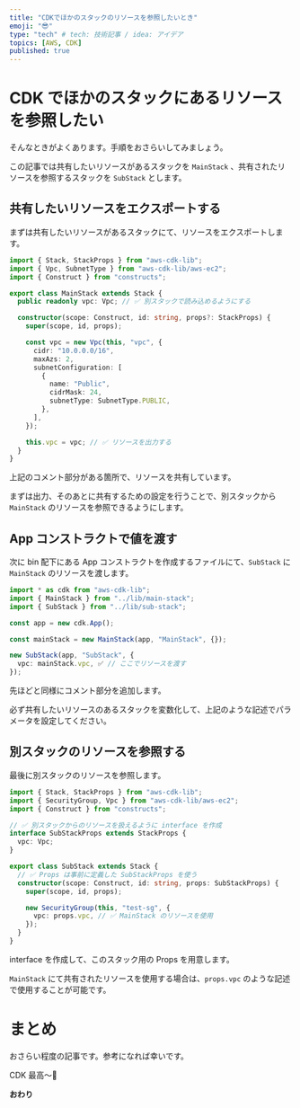 ```yaml
---
title: "CDKでほかのスタックのリソースを参照したいとき"
emoji: "😎"
type: "tech" # tech: 技術記事 / idea: アイデア
topics: [AWS, CDK]
published: true
---
```


# CDK でほかのスタックにあるリソースを参照したい

そんなときがよくあります。手順をおさらいしてみましょう。

この記事では共有したいリソースがあるスタックを `MainStack` 、共有されたリソースを参照するスタックを `SubStack` とします。

## 共有したいリソースをエクスポートする

まずは共有したいリソースがあるスタックにて、リソースをエクスポートします。

```ts:main-stack.ts
import { Stack, StackProps } from "aws-cdk-lib";
import { Vpc, SubnetType } from "aws-cdk-lib/aws-ec2";
import { Construct } from "constructs";

export class MainStack extends Stack {
  public readonly vpc: Vpc; // ✅ 別スタックで読み込めるようにする

  constructor(scope: Construct, id: string, props?: StackProps) {
    super(scope, id, props);

    const vpc = new Vpc(this, "vpc", {
      cidr: "10.0.0.0/16",
      maxAzs: 2,
      subnetConfiguration: [
        {
          name: "Public",
          cidrMask: 24,
          subnetType: SubnetType.PUBLIC,
        },
      ],
    });

    this.vpc = vpc; // ✅ リソースを出力する
  }
}
```

上記のコメント部分がある箇所で、リソースを共有しています。

まずは出力、そのあとに共有するための設定を行うことで、別スタックから `MainStack` のリソースを参照できるようにします。

## App コンストラクトで値を渡す

次に bin 配下にある App コンストラクトを作成するファイルにて、`SubStack` に `MainStack` のリソースを渡します。

```ts:sample.ts
import * as cdk from "aws-cdk-lib";
import { MainStack } from "../lib/main-stack";
import { SubStack } from "../lib/sub-stack";

const app = new cdk.App();

const mainStack = new MainStack(app, "MainStack", {});

new SubStack(app, "SubStack", {
  vpc: mainStack.vpc, ✅ // ここでリソースを渡す
});
```

先ほどと同様にコメント部分を追加します。

必ず共有したいリソースのあるスタックを変数化して、上記のような記述でパラメータを設定してください。

## 別スタックのリソースを参照する

最後に別スタックのリソースを参照します。

```ts:sub-stack.ts
import { Stack, StackProps } from "aws-cdk-lib";
import { SecurityGroup, Vpc } from "aws-cdk-lib/aws-ec2";
import { Construct } from "constructs";

// ✅ 別スタックからのリソースを扱えるように interface を作成
interface SubStackProps extends StackProps {
  vpc: Vpc;
}

export class SubStack extends Stack {
  // ✅ Props は事前に定義した SubStackProps を使う
  constructor(scope: Construct, id: string, props: SubStackProps) {
    super(scope, id, props);

    new SecurityGroup(this, "test-sg", {
      vpc: props.vpc, // ✅ MainStack のリソースを使用
    });
  }
}
```

interface を作成して、このスタック用の Props を用意します。

`MainStack` にて共有されたリソースを使用する場合は、`props.vpc` のような記述で使用することが可能です。

# まとめ

おさらい程度の記事です。参考になれば幸いです。

CDK 最高〜🚀

**おわり**
